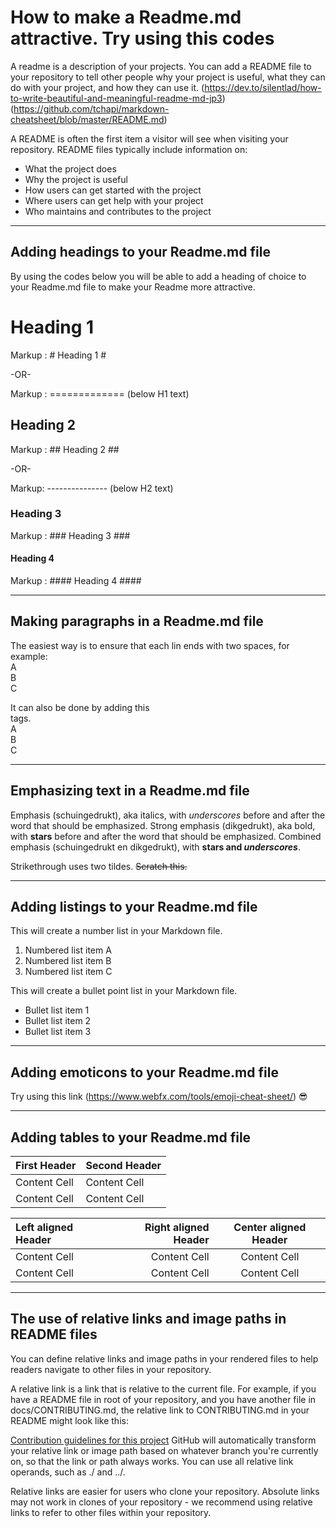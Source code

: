 # How to make a Readme.md attractive. Try using this codes
A readme is a description of your projects. You can add a README file to your repository to tell other people why your project is useful, what they can do with your project, and how they can use it.
(https://dev.to/silentlad/how-to-write-beautiful-and-meaningful-readme-md-jp3)(https://github.com/tchapi/markdown-cheatsheet/blob/master/README.md)

A README is often the first item a visitor will see when visiting your repository. README files typically include information on:
* What the project does
* Why the project is useful
* How users can get started with the project
* Where users can get help with your project
* Who maintains and contributes to the project


----
## Adding headings to your Readme.md file
By using the codes below you will be able to add a heading of choice to your Readme.md file to make your Readme more attractive. 

# Heading 1
Markup :  # Heading 1 #

-OR-

Markup :  ============= (below H1 text)

## Heading 2
Markup :  ## Heading 2 ##

-OR-

Markup: --------------- (below H2 text)

### Heading 3
Markup :  ### Heading 3 ###

#### Heading 4
Markup :  #### Heading 4 ####

----

## Making paragraphs in a Readme.md file
The easiest way is to ensure that each lin ends with two spaces, for example:  
A  
B  
C  

It can also be done by adding this <br /> tags.  
A <br />
B <br />
C <br />

----

## Emphasizing text in a Readme.md file
Emphasis (schuingedrukt), aka italics, with _underscores_ before and after the word that should be emphasized. 
Strong emphasis (dikgedrukt), aka bold, with **stars** before and after the word that should be emphasized.
Combined emphasis (schuingedrukt en dikgedrukt), with **stars and _underscores_**.

Strikethrough uses two tildes. ~~Scratch this.~~

----

## Adding listings to your Readme.md file
This will create a number list in your Markdown file. 
1. Numbered list item A
2. Numbered list item B
3. Numbered list item C

This will create a bullet point list in your Markdown file.
* Bullet list item 1
* Bullet list item 2
* Bullet list item 3

----

## Adding emoticons to your Readme.md file
Try using this link (https://www.webfx.com/tools/emoji-cheat-sheet/) 
:sunglasses:

----

## Adding tables to your Readme.md file
First Header  | Second Header
------------- | -------------
Content Cell  | Content Cell
Content Cell  | Content Cell

Left aligned Header | Right aligned Header | Center aligned Header
| :--- | ---: | :---:
Content Cell  | Content Cell | Content Cell
Content Cell  | Content Cell | Content Cell

----

## The use of relative links and image paths in README files
You can define relative links and image paths in your rendered files to help readers navigate to other files in your repository.

A relative link is a link that is relative to the current file. For example, if you have a README file in root of your repository, and you have another file in docs/CONTRIBUTING.md, the relative link to CONTRIBUTING.md in your README might look like this:

[Contribution guidelines for this project](docs/CONTRIBUTING.md)
GitHub will automatically transform your relative link or image path based on whatever branch you're currently on, so that the link or path always works. You can use all relative link operands, such as ./ and ../.

Relative links are easier for users who clone your repository. Absolute links may not work in clones of your repository - we recommend using relative links to refer to other files within your repository.
